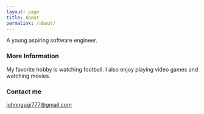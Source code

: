 ```yaml
---
layout: page
title: About
permalink: /about/
---
```


A young aspiring software engineer.

### More Information

My favorite hobby is watching football. I also enjoy playing video games and watching movies.

### Contact me

[johnngugi777@gmail.com](johnngugi777@gmail.com)
